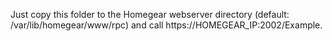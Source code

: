 Just copy this folder to the Homegear webserver directory (default: /var/lib/homegear/www/rpc) and call https://HOMEGEAR_IP:2002/Example.